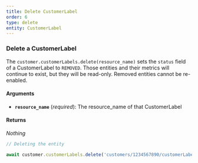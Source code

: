 ```yaml
---
title: Delete CustomerLabel
order: 6
type: delete
entity: CustomerLabel
---
```


### Delete a CustomerLabel

The `customer.customerLabels.delete(resource_name)` sets the `status` field of a CustomerLabel to `REMOVED`. Those entities and their metrics will continue to exist, but they will be read-only. Removed entities cannot be re-enabled.

#### Arguments

- **`resource_name`** (_required_): The resource_name of that CustomerLabel

#### Returns

_Nothing_

```javascript
// Deleting the entity

await customer.customerLabels.delete('customers/1234567890/customerLabels/123123123')
```
